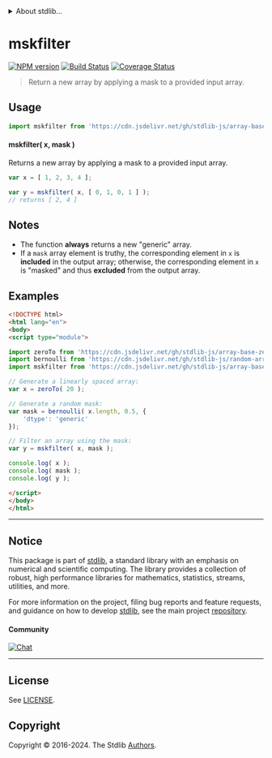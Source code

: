 <!--

@license Apache-2.0

Copyright (c) 2024 The Stdlib Authors.

Licensed under the Apache License, Version 2.0 (the "License");
you may not use this file except in compliance with the License.
You may obtain a copy of the License at

   http://www.apache.org/licenses/LICENSE-2.0

Unless required by applicable law or agreed to in writing, software
distributed under the License is distributed on an "AS IS" BASIS,
WITHOUT WARRANTIES OR CONDITIONS OF ANY KIND, either express or implied.
See the License for the specific language governing permissions and
limitations under the License.

-->


<details>
  <summary>
    About stdlib...
  </summary>
  <p>We believe in a future in which the web is a preferred environment for numerical computation. To help realize this future, we've built stdlib. stdlib is a standard library, with an emphasis on numerical and scientific computation, written in JavaScript (and C) for execution in browsers and in Node.js.</p>
  <p>The library is fully decomposable, being architected in such a way that you can swap out and mix and match APIs and functionality to cater to your exact preferences and use cases.</p>
  <p>When you use stdlib, you can be absolutely certain that you are using the most thorough, rigorous, well-written, studied, documented, tested, measured, and high-quality code out there.</p>
  <p>To join us in bringing numerical computing to the web, get started by checking us out on <a href="https://github.com/stdlib-js/stdlib">GitHub</a>, and please consider <a href="https://opencollective.com/stdlib">financially supporting stdlib</a>. We greatly appreciate your continued support!</p>
</details>

# mskfilter

[![NPM version][npm-image]][npm-url] [![Build Status][test-image]][test-url] [![Coverage Status][coverage-image]][coverage-url] <!-- [![dependencies][dependencies-image]][dependencies-url] -->

> Return a new array by applying a mask to a provided input array.



<section class="usage">

## Usage

```javascript
import mskfilter from 'https://cdn.jsdelivr.net/gh/stdlib-js/array-base-mskfilter@v0.1.0-esm/index.mjs';
```

#### mskfilter( x, mask )

Returns a new array by applying a mask to a provided input array.

```javascript
var x = [ 1, 2, 3, 4 ];

var y = mskfilter( x, [ 0, 1, 0, 1 ] );
// returns [ 2, 4 ]
```

</section>

<!-- /.usage -->

<section class="notes">

## Notes

-   The function **always** returns a new "generic" array.
-   If a `mask` array element is truthy, the corresponding element in `x` is **included** in the output array; otherwise, the corresponding element in `x` is "masked" and thus **excluded** from the output array.

</section>

<!-- /.notes -->

<section class="examples">

## Examples

<!-- eslint no-undef: "error" -->

```html
<!DOCTYPE html>
<html lang="en">
<body>
<script type="module">

import zeroTo from 'https://cdn.jsdelivr.net/gh/stdlib-js/array-base-zero-to@esm/index.mjs';
import bernoulli from 'https://cdn.jsdelivr.net/gh/stdlib-js/random-array-bernoulli@esm/index.mjs';
import mskfilter from 'https://cdn.jsdelivr.net/gh/stdlib-js/array-base-mskfilter@v0.1.0-esm/index.mjs';

// Generate a linearly spaced array:
var x = zeroTo( 20 );

// Generate a random mask:
var mask = bernoulli( x.length, 0.5, {
    'dtype': 'generic'
});

// Filter an array using the mask:
var y = mskfilter( x, mask );

console.log( x );
console.log( mask );
console.log( y );

</script>
</body>
</html>
```

</section>

<!-- /.examples -->

<!-- Section for related `stdlib` packages. Do not manually edit this section, as it is automatically populated. -->

<section class="related">

</section>

<!-- /.related -->

<!-- Section for all links. Make sure to keep an empty line after the `section` element and another before the `/section` close. -->


<section class="main-repo" >

* * *

## Notice

This package is part of [stdlib][stdlib], a standard library with an emphasis on numerical and scientific computing. The library provides a collection of robust, high performance libraries for mathematics, statistics, streams, utilities, and more.

For more information on the project, filing bug reports and feature requests, and guidance on how to develop [stdlib][stdlib], see the main project [repository][stdlib].

#### Community

[![Chat][chat-image]][chat-url]

---

## License

See [LICENSE][stdlib-license].


## Copyright

Copyright &copy; 2016-2024. The Stdlib [Authors][stdlib-authors].

</section>

<!-- /.stdlib -->

<!-- Section for all links. Make sure to keep an empty line after the `section` element and another before the `/section` close. -->

<section class="links">

[npm-image]: http://img.shields.io/npm/v/@stdlib/array-base-mskfilter.svg
[npm-url]: https://npmjs.org/package/@stdlib/array-base-mskfilter

[test-image]: https://github.com/stdlib-js/array-base-mskfilter/actions/workflows/test.yml/badge.svg?branch=v0.1.0
[test-url]: https://github.com/stdlib-js/array-base-mskfilter/actions/workflows/test.yml?query=branch:v0.1.0

[coverage-image]: https://img.shields.io/codecov/c/github/stdlib-js/array-base-mskfilter/main.svg
[coverage-url]: https://codecov.io/github/stdlib-js/array-base-mskfilter?branch=main

<!--

[dependencies-image]: https://img.shields.io/david/stdlib-js/array-base-mskfilter.svg
[dependencies-url]: https://david-dm.org/stdlib-js/array-base-mskfilter/main

-->

[chat-image]: https://img.shields.io/gitter/room/stdlib-js/stdlib.svg
[chat-url]: https://app.gitter.im/#/room/#stdlib-js_stdlib:gitter.im

[stdlib]: https://github.com/stdlib-js/stdlib

[stdlib-authors]: https://github.com/stdlib-js/stdlib/graphs/contributors

[umd]: https://github.com/umdjs/umd
[es-module]: https://developer.mozilla.org/en-US/docs/Web/JavaScript/Guide/Modules

[deno-url]: https://github.com/stdlib-js/array-base-mskfilter/tree/deno
[umd-url]: https://github.com/stdlib-js/array-base-mskfilter/tree/umd
[esm-url]: https://github.com/stdlib-js/array-base-mskfilter/tree/esm
[branches-url]: https://github.com/stdlib-js/array-base-mskfilter/blob/main/branches.md

[stdlib-license]: https://raw.githubusercontent.com/stdlib-js/array-base-mskfilter/main/LICENSE

</section>

<!-- /.links -->
